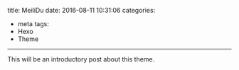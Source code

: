 title:  MeiliDu
date: 2016-08-11 10:31:06
categories:
  - meta
tags:
  - Hexo
  - Theme
---

This will be an introductory post about this theme.
